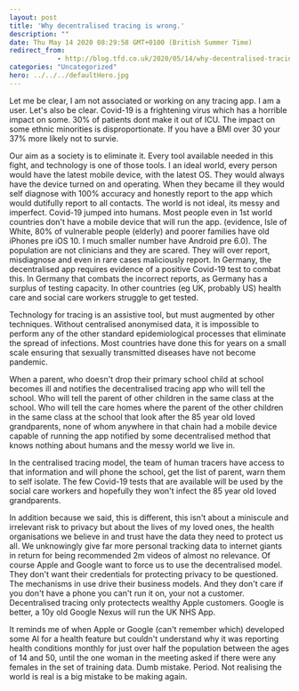 ```yaml
---
layout: post
title: 'Why decentralised tracing is wrong.'
description: ""
date: Thu May 14 2020 08:29:58 GMT+0100 (British Summer Time)
redirect_from: 
            - http://blog.tfd.co.uk/2020/05/14/why-decentralised-tracing-is-wrong/
categories: "Uncategorized"
hero: ../../../defaultHero.jpg
---
```

Let me be clear, I am not associated or working on any tracing app. I am a user. Let's also be clear. Covid-19 is a frightening virus which has a horrible impact on some. 30% of patients dont make it out of ICU. The impact on some ethnic minorities is disproportionate. If you have a BMI over 30 your 37% more likely not to survie.

Our aim as a society is to eliminate it. Every tool available needed in this fight, and technology is one of those tools. I an ideal world, every person would have the latest mobile device, with the latest OS. They would always have the device turned on and operating. When they became ill they would self diagnose with 100% accuracy and honestly report to the app which would dutifully report to all contacts. The world is not ideal, its messy and imperfect. Covid-19 jumped into humans. Most people even in 1st world countries don't have a mobile device that will run the app. (evidence, Isle of White, 80% of vulnerable people (elderly) and poorer families have old iPhones pre iOS 10. I much smaller number have Android pre 6.0). The population are not clinicians and they are scared. They will over report, misdiagnose and even in rare cases maliciously report. In Germany, the decentralised app requires evidence of a positive Covid-19 test to combat this. In Germany that combats the incorrect reports, as Germany has a surplus of testing capacity. In other countries (eg UK, probably US) health care and social care workers struggle to get tested.

Technology for tracing is an assistive tool, but must augmented by other techniques. Without centralised anonymised data, it is impossible to perform any of the other standard epidemiological processes that eliminate the spread of infections. Most countries have done this for years on a small scale ensuring that sexually transmitted diseases have not become pandemic.

When a parent, who doesn't drop their primary school child at school becomes ill and notifies the decentralised tracing app who will tell the school. Who will tell the parent of other children in the same class at the school. Who will tell the care homes where the parent of the other children in the same class at the school that look after the 85 year old loved grandparents, none of whom anywhere in that chain had a mobile device capable of running the app notified by some decentralised method that knows nothing about humans and the messy world we live in.

In the centralised tracing model, the team of human tracers have access to that information and will phone the school, get the list of parent, warn them to self isolate. The few Covid-19 tests that are available will be used by the social care workers and hopefully they won't infect the 85 year old loved grandparents.

In addition because we said, this is different, this isn't about a miniscule and irrelevant risk to privacy but about the lives of my loved ones, the health organisations we believe in and trust have the data they need to protect us all. We unknowingly give far more personal tracking data to internet giants in return for being recommended 2m videos of almost no relevance. Of course Apple and Google want to force us to use the decentralised model. They don't want their credentials for protecting privacy to be questioned. The mechanisms in use drive their business models. And they don't care if you don't have a phone you can't run it on, your not a customer. Decentralised tracing only protectects wealthy Apple customers. Google is better, a 10y old Google Nexus will run the UK NHS App.

It reminds me of when Apple or Google (can't remember which) developed some AI for a health feature but couldn't understand why it was reporting health conditions monthly for just over half the population between the ages of 14 and 50, until the one woman in the meeting asked if there were any females in the set of training data. Dumb mistake. Period. Not realising the world is real is a big mistake to be making again.
